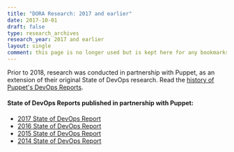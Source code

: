 ```yaml
---
title: "DORA Research: 2017 and earlier"
date: 2017-10-01
draft: false
type: research_archives
research_year: 2017 and earlier
layout: single
comment: this page is no longer used but is kept here for any bookmarks that people may have.
---
```


Prior to 2018, research was conducted in partnership with Puppet, as an extension of their original State of DevOps research. Read the [history of Puppet's DevOps Reports](https://www.puppet.com/resources/history-of-devops-reports).

#### State of DevOps Reports published in partnership with Puppet:
- [2017 State of DevOps Report](/research/2017)
- [2016 State of DevOps Report](/research/2016)
- [2015 State of DevOps Report](/research/2015)
- [2014 State of DevOps Report](/research/2014/)
